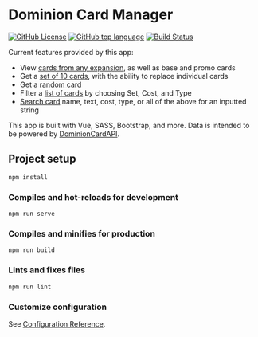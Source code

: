 # Dominion Card Manager

[![GitHub License](https://img.shields.io/github/license/wesbuck/DominionCardManager)](https://opensource.org/licenses/MIT)
[![GitHub top language](https://img.shields.io/github/languages/top/wesbuck/DominionCardManager)](https://github.com/wesbuck/DominionCardManager/search?l=vue)
[![Build Status](https://travis-ci.org/wesbuck/DominionCardManager.svg?branch=master)](https://travis-ci.org/wesbuck/DominionCardManager)

Current features provided by this app:
 * View [cards from any expansion](https://dominion-card-manager.herokuapp.com/#/expansion/Dominion/), as well as base and promo cards
 * Get a [set of 10 cards](https://dominion-card-manager.herokuapp.com/#/CardSet/), with the ability to replace individual cards
 * Get a [random card](https://dominion-card-manager.herokuapp.com/#/Random/)
 * Filter a [list of cards](https://dominion-card-manager.herokuapp.com/#/List/) by choosing Set, Cost, and Type
 * [Search card](https://dominion-card-manager.herokuapp.com/#/Search/) name, text, cost, type, or all of the above for an inputted string

This app is built with Vue, SASS, Bootstrap, and more. Data is intended to be powered by [DominionCardAPI](https://github.com/wesbuck/DominionCardAPI/).

## Project setup
```
npm install
```

### Compiles and hot-reloads for development
```
npm run serve
```

### Compiles and minifies for production
```
npm run build
```

### Lints and fixes files
```
npm run lint
```

### Customize configuration
See [Configuration Reference](https://cli.vuejs.org/config/).
